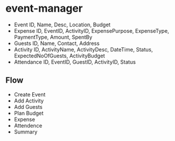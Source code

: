 # event-manager
- Event
ID, Name, Desc, Location, Budget
- Expense
ID, EventID, ActivityID, ExpensePurpose, ExpenseType, PaymentType, Amount, SpentBy
- Guests
ID, Name, Contact, Address
- Activity
ID, ActivityName, ActivityDesc, DateTime, Status, ExpectedNoOfGuests, ActivityBudget
- Attendance
ID, EventID, GuestID, ActivityID, Status


## Flow
- Create Event
- Add Activity
- Add Guests
- Plan Budget
- Expense
- Attendence
- Summary

